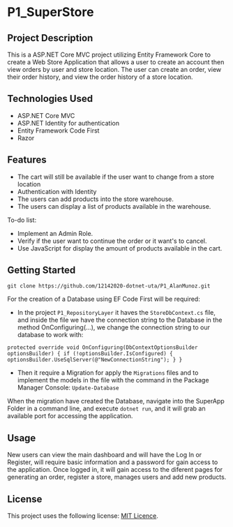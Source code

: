# P1_SuperStore

## Project Description

This is a ASP.NET Core MVC project utilizing Entity Framework Core to create a Web Store Application that allows a user to create an account then view orders by user and store location. The user can create an order, view their order history, and view the order history of a store location.

## Technologies Used

* ASP.NET Core MVC
* ASP.NET Identity for authentication
* Entity Framework Code First
* Razor 

## Features

* The cart will still be available if the user want to change from a store location
* Authentication with Identity
* The users can add products into the store warehouse.
* The users can display a list of products available in the warehouse.

To-do list:
* Implement an Admin Role.
* Verify if the user want to continue the order or it want's to cancel.
* Use JavaScript for display the amount of products available in the cart.

## Getting Started
   
`git clone https://github.com/12142020-dotnet-uta/P1_AlanMunoz.git`

For the creation of a Database using EF Code First will be required:
* In the project `P1_RepositoryLayer` it haves the `StoreDbContext.cs` file, and inside the file we have the connection string to the Database in the method OnConfiguring(...), we change the connection string to our database to work with:

`protected override void OnConfiguring(DbContextOptionsBuilder optionsBuilder)
        {
            if (!optionsBuilder.IsConfigured)
            {
                optionsBuilder.UseSqlServer(@"NewConnectionString");
            }
        }`
* Then it require a Migration for apply the `Migrations` files and to implement the models in the file with the command in the Package Manager Console: 
`Update-Database`

When the migration have created the Database, navigate into the SuperApp Folder in a command line, and execute `dotnet run`, and it will grab an available port for accessing the application.

## Usage

New users can view the main dashboard and will have the Log In or Register, will require basic information and a password for gain access to the application.
Once logged in, it will gain access to the diferent pages for generating an order, register a store, manages users and add new products.



## License

This project uses the following license: [MIT Licence](https://github.com/git/git-scm.com/blob/master/MIT-LICENSE.txt).

